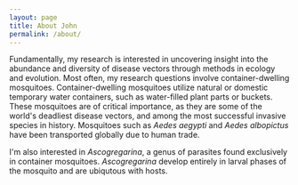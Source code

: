 ```yaml
---
layout: page
title: About John
permalink: /about/
---
```


Fundamentally, my research is interested in uncovering insight into the abundance and diversity of disease vectors through methods in ecology and evolution. Most often, my research questions involve container-dwelling mosquitoes.  Container-dwelling mosquitoes utilize natural or domestic temporary water containers, such as water-filled plant parts or buckets. These mosquitoes are of critical importance, as they are some of the world's deadliest disease vectors, and among the most successful invasive species in history.  Mosquitoes such as *Aedes aegypti* and *Aedes albopictus* have been transported globally due to human trade.

I'm also interested in *Ascogregarina*, a genus of parasites found exclusively in container mosquitoes.  *Ascogregarina* develop entirely in larval phases of the mosquito and are ubiqutous with hosts.